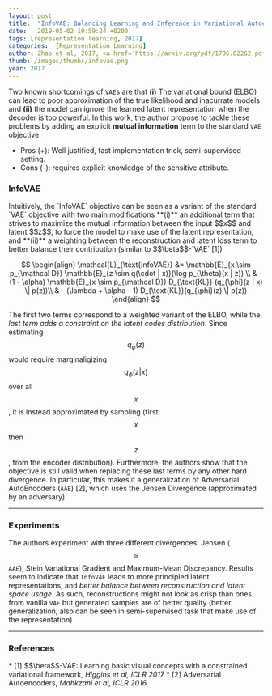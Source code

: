 ```yaml
---
layout: post
title:  "InfoVAE: Balancing Learning and Inference in Variational Autoencoders"
date:   2019-05-02 10:59:24 +0200
tags: [representation learning, 2017]
categories:  [Representation Learning]
author: Zhao et al, 2017, <a href='https://arxiv.org/pdf/1706.02262.pdf' target='_blank'>[link]</a>
thumb: /images/thumbs/infovae.png
year: 2017
---
```



<div class="summary">
Two known shortcomings of <code>VAE</code>s are that <b>(i)</b> The variational bound (ELBO) can lead to poor approximation of the true likelihood and inacurrate models and <b>(ii)</b> the model can ignore the learned latent representation when the decoder is too powerful. In this work, the author propose to tackle these problems by adding an explicit <b>mutual information</b> term to the standard <code>VAE</code> objective.
<ul>
<li><span class="procons">Pros (+):</span> Well justified, fast implementation trick, semi-supervised setting.</li>
<li><span class="procons">Cons (-):</span> requires explicit knowledge of the sensitive attribute.</li>
</ul>
</div>


<h3 class="section theory"> InfoVAE </h3>
 Intuitively, the `InfoVAE` objective can be seen as a variant of the standard `VAE` objective with two main modifications **(i)** an additional term that strives to maximize the mutual information between the input $$x$$ and latent $$z$$, to force the model to make use of the latent representation, and **(ii)** a weighting between the reconstruction and latent loss term to better balance their contribution (similar to $$\beta$$-`VAE` <span class="citations">[1]</span>)
 
$$
 \begin{align}
 \mathcal{L}_{\text{InfoVAE}} &= \mathbb{E}_{x \sim p_{\mathcal D}} \mathbb{E}_{z \sim q(\cdot | x)}(\log p_{\theta}(x | z)) \\
 & - (1 - \alpha) \mathbb{E}_{x \sim p_{\mathcal D}} D_{\text{KL}} (q_{\phi}(z | x) \| p(z))\\
 & - (\lambda + \alpha - 1) D_{\text{KL}}(q_{\phi}(z) \| p(z))
 \end{align}
 $$

 The first two terms correspond to a weighted variant of the ELBO, while the *last term adds a constraint on the latent codes distribution*. Since estimating $$q_{\phi}(z)$$ would require marginaligizing $$q_{\phi}(z | x)$$ over all $$x$$, it is instead approximated by sampling (first $$x$$ then $$z$$, from the encoder distribution).
 Furthermore, the authors show that the objective is still valid when replacing these last terms by any other hard divergence. In particular, this makes it a generalization of Adversarial AutoEncoders (`AAE`) <span class="citations">[2]</span>, which uses the Jensen Divergence (approximated by an adversary).

---


<h3 class="section experiments"> Experiments </h3>

 The authors experiment with three different divergences: Jensen ($$\simeq$$ `AAE`), Stein Variational Gradient and Maximum-Mean Discrepancy. Results seem to indicate that `InfoVAE` leads to more principled latent representations, and *better balance between reconstruction and latent space usage*. As such, reconstructions might not look as crisp than ones from vanilla `VAE` but generated samples are of better quality (better generalization, also can be seen in semi-supervised task that make use of the representation)


---

<h3 class="section references"> References </h3>
*  <span class="citations">[1]</span> $$\beta$$-VAE: Learning basic visual concepts with a constrained variational framework, <i>Higgins et al, ICLR 2017</i>
* <span class="citations">[2]</span> Adversarial Autoencoders, <i>Mahkzani et al, ICLR 2016</i>
